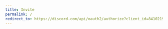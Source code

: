 ```yaml
---
title: Invite
permalink: /
redirect_to: https://discord.com/api/oauth2/authorize?client_id=841021942249422868&permissions=18432&scope=bot%20applications.commands
---
```

